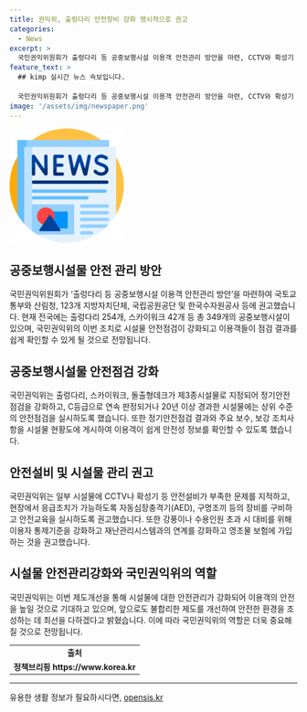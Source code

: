 ```yaml
---
title: 권익위, 출렁다리 안전장비 강화 명시적으로 권고
categories:
  - News
excerpt: >
  국민권익위원회가 출렁다리 등 공중보행시설 이용객 안전관리 방안을 마련, CCTV와 확성기 등 안전설비를 설치해 긴급 상황에 대처하도록 국토교통부 등에 권고했다. 출렁다리 등 349개 시설물의 안전점검 강화, 정기안전점검 결과 공개 등을 통해 이용객 안전을 높이고자 하며, 제3종시설물로의 지정, 안전관리 강화 등을 통해 안전성을 높이는 방침이다. 또한 CCTV 등의 재난관리시스템 연계, 영조물 보험 가입 확대 등으로 안전대책을 강화할 계획이다.
feature_text: >
  ## kimp 실시간 뉴스 속보입니다.

  국민권익위원회가 출렁다리 등 공중보행시설 이용객 안전관리 방안을 마련, CCTV와 확성기 등 안전설비를 설치해 긴급 상황에 대처하도록 국토교통부 등에 권고했다. 출렁다리 등 349개 시설물의 안전점검 강화, 정기안전점검 결과 공개 등을 통해 이용객 안전을 높이고자 하며, 제3종시설물로의 지정, 안전관리 강화 등을 통해 안전성을 높이는 방침이다. 또한 CCTV 등의 재난관리시스템 연계, 영조물 보험 가입 확대 등으로 안전대책을 강화할 계획이다.
image: '/assets/img/newspaper.png'
---
```


<p><img src="/assets/img/newspaper.png" alt="kimplant 속보" /></p>

<h2 data-ke-size="size26">공중보행시설물 안전 관리 방안</h2>

<p data-ke-size="size16">국민권익위원회가 ‘출렁다리 등 공중보행시설 이용객 안전관리 방안’을 마련하여 국토교통부와 산림청, 123개 지방자치단체, 국립공원공단 및 한국수자원공사 등에 권고했습니다. 현재 전국에는 출렁다리 254개, 스카이워크 42개 등 총 349개의 공중보행시설이 있으며, 국민권익위의 이번 조치로 시설물 안전점검이 강화되고 이용객들이 점검 결과를 쉽게 확인할 수 있게 될 것으로 전망됩니다.</p>

<h2 data-ke-size="size26">공중보행시설물 안전점검 강화</h2>

<p data-ke-size="size16">국민권익위는 출렁다리, 스카이워크, 돌출형데크가 제3종시설물로 지정되어 정기안전점검을 강화하고, C등급으로 연속 판정되거나 20년 이상 경과한 시설물에는 상위 수준의 안전점검을 실시하도록 했습니다. 또한 정기안전점검 결과와 주요 보수, 보강 조치사항을 시설물 현황도에 게시하여 이용객이 쉽게 안전성 정보를 확인할 수 있도록 했습니다.</p>

<h2 data-ke-size="size26">안전설비 및 시설물 관리 권고</h2>

<p data-ke-size="size16">국민권익위는 일부 시설물에 CCTV나 확성기 등 안전설비가 부족한 문제를 지적하고, 현장에서 응급조치가 가능하도록 자동심장충격기(AED), 구명조끼 등의 장비를 구비하고 안전교육을 실시하도록 권고했습니다. 또한 강풍이나 수용인원 초과 시 대비를 위해 이용자 통제기준을 강화하고 재난관리시스템과의 연계를 강화하고 영조물 보험에 가입하는 것을 권고했습니다.</p>

<h2 data-ke-size="size26">시설물 안전관리강화와 국민권익위의 역할</h2>

<p data-ke-size="size16">국민권익위는 이번 제도개선을 통해 시설물에 대한 안전관리가 강화되어 이용객의 안전을 높일 것으로 기대하고 있으며, 앞으로도 불합리한 제도를 개선하여 안전한 환경을 조성하는 데 최선을 다하겠다고 밝혔습니다. 이에 따라 국민권익위의 역할은 더욱 중요해질 것으로 전망됩니다.</p>

<table>
    <tbody>
        <tr>
            <td style="text-align: center; height: 17px;"><b>출처</b></td>
        </tr>
        <tr>
            <td style="text-align: center; height: 17px;"><b>정책브리핑 https://www.korea.kr</b></td>
        </tr>
    </tbody>
</table>

<p><hr></p>
유용한 생활 정보가 필요하시다면, <a href="https://opensis.kr" rel="dofollow">opensis.kr</a>


